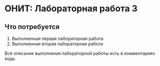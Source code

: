 # ОНИТ: Лабораторная работа 3

## Что потребуется
1) Выполненная первая лабораторная работа
2) Выполненная вторая лабораторная работа

Всё описание выполнения лабораторной работы есть в комментариях кода.
